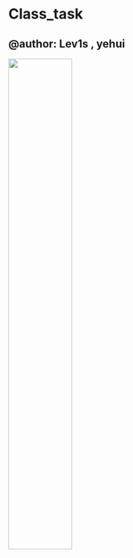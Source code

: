 # Class_task
## @author: **Lev1s** , **yehui**
<img src="https://img1.doubanio.com/view/photo/l/public/p2879233407.webp" width="50%" align = center>
